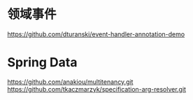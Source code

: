 # 领域事件
https://github.com/dturanski/event-handler-annotation-demo

# Spring Data
https://github.com/anakiou/multitenancy.git
https://github.com/tkaczmarzyk/specification-arg-resolver.git
